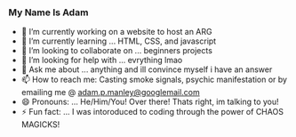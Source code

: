 ### My Name Is Adam

- 🔭 I’m currently working on a website to host an ARG
- 🌱 I’m currently learning ... HTML, CSS, and javascript
- 👯 I’m looking to collaborate on ... beginners projects
- 🤔 I’m looking for help with ... evrything lmao
- 💬 Ask me about ... anything and ill convince myself i have an answer
- 📫 How to reach me: Casting smoke signals, psychic manifestation or by emailing me @ adam.p.manley@googlemail.com
- 😄 Pronouns: ... He/Him/You! Over there! Thats right, im talking to you!
- ⚡ Fun fact: ...  I was intoroduced to coding through the power of CHAOS MAGICKS!
